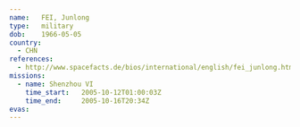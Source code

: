 ```yaml
---
name:	FEI, Junlong
type:	military
dob:	1966-05-05
country:
  - CHN
references:
  - http://www.spacefacts.de/bios/international/english/fei_junlong.htm
missions:
  - name: Shenzhou VI
    time_start:   2005-10-12T01:00:03Z
    time_end:     2005-10-16T20:34Z
evas:
---
```

